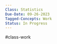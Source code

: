 ```yaml
---
Class: Statistics
Due-Date: 09-26-2023
Tagged-Concepts: Work
Status: In Progress
---
```

#class-work 


